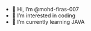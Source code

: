 - 👋 Hi, I’m @mohd-firas-007
- 👀 I’m interested in coding
- 🌱 I’m currently learning JAVA
<!---
mohd-firas-007/mohd-firas-007 is a ✨ special ✨ repository because its `README.md` (this file) appears on your GitHub profile.
You can click the Preview link to take a look at your changes.
--->
